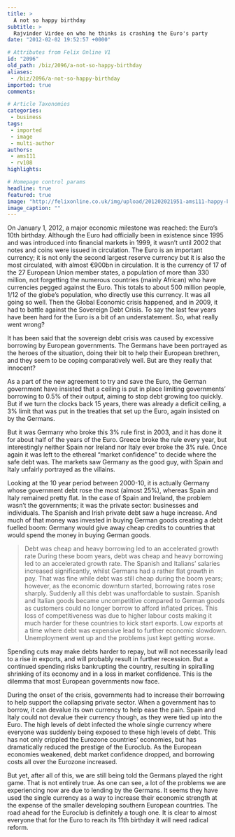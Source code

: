 ```yaml
---
title: >
  A not so happy birthday
subtitle: >
  Rajvinder Virdee on who he thinks is crashing the Euro's party
date: "2012-02-02 19:52:57 +0000"

# Attributes from Felix Online V1
id: "2096"
old_path: /biz/2096/a-not-so-happy-birthday
aliases:
 - /biz/2096/a-not-so-happy-birthday
imported: true
comments:

# Article Taxonomies
categories:
 - business
tags:
 - imported
 - image
 - multi-author
authors:
 - ams111
 - rv108
highlights:

# Homepage control params
headline: true
featured: true
image: "http://felixonline.co.uk/img/upload/201202021951-ams111-happy-birthday-cake.jpg"
image_caption: ""
---
```


On January 1, 2012, a major economic milestone was reached: the Euro’s 10th birthday. Although the Euro had officially been in existence since 1995 and was introduced into financial markets in 1999, it wasn’t until 2002 that notes and coins were issued in circulation. The Euro is an important currency; it is not only the second largest reserve currency but it is also the most circulated, with almost €900bn in circulation. It is the currency of 17 of the 27 European Union member states, a population of more than 330 million, not forgetting the numerous countries (mainly African) who have currencies pegged against the Euro. This totals to about 500 million people, 1/12 of the globe’s population, who directly use this currency. It was all going so well. Then the Global Economic crisis happened, and in 2009, it had to battle against the Sovereign Debt Crisis. To say the last few years have been hard for the Euro is a bit of an understatement. So, what really went wrong?

It has been said that the sovereign debt crisis was caused by excessive borrowing by European governments. The Germans have been portrayed as the heroes of the situation, doing their bit to help their European brethren, and they seem to be coping comparatively well. But are they really that innocent?

As a part of the new agreement to try and save the Euro, the German government have insisted that a ceiling is put in place limiting governments’ borrowing to 0.5% of their output, aiming to stop debt growing too quickly. But if we turn the clocks back 15 years, there was already a deficit ceiling, a 3% limit that was put in the treaties that set up the Euro, again insisted on by the Germans.

But it was Germany who broke this 3% rule first in 2003, and it has done it for about half of the years of the Euro. Greece broke the rule every year, but interestingly neither Spain nor Ireland nor Italy ever broke the 3% rule. Once again it was left to the ethereal “market confidence” to decide where the safe debt was. The markets saw Germany as the good guy, with Spain and Italy unfairly portrayed as the villains.

Looking at the 10 year period between 2000-10, it is actually Germany whose government debt rose the most (almost 25%), whereas Spain and Italy remained pretty flat. In the case of Spain and Ireland, the problem wasn’t the governments; it was the private sector: businesses and individuals. The Spanish and Irish private debt saw a huge increase. And much of that money was invested in buying German goods creating a debt fuelled boom: Germany would give away cheap credits to countries that would spend the money in buying German goods.
> Debt was cheap and heavy borrowing led to an accelerated growth rate
During these boom years, debt was cheap and heavy borrowing led to an accelerated growth rate. The Spanish and Italians’ salaries increased significantly, whilst Germans had a rather flat growth in pay. That was fine while debt was still cheap during the boom years; however, as the economic downturn started, borrowing rates rose sharply. Suddenly all this debt was unaffordable to sustain. Spanish and Italian goods became uncompetitive compared to German goods as customers could no longer borrow to afford inflated prices. This loss of competitiveness was due to higher labour costs making it much harder for these countries to kick start exports. Low exports at a time where debt was expensive lead to further economic slowdown. Unemployment went up and the problems just kept getting worse.

Spending cuts may make debts harder to repay, but will not necessarily lead to a rise in exports, and will probably result in further recession. But a continued spending risks bankrupting the country, resulting in spiralling shrinking of its economy and in a loss in market confidence. This is the dilemma that most European governments now face.

During the onset of the crisis, governments had to increase their borrowing to help support the collapsing private sector. When a government has to borrow, it can devalue its own currency to help ease the pain. Spain and Italy could not devalue their currency though, as they were tied up into the Euro. The high levels of debt infected the whole single currency where everyone was suddenly being exposed to these high levels of debt. This has not only crippled the Eurozone countries’ economies, but has dramatically reduced the prestige of the Euroclub. As the European economies weakened, debt market confidence dropped, and borrowing costs all over the Eurozone increased.

But yet, after all of this, we are still being told the Germans played the right game. That is not entirely true. As one can see, a lot of the problems we are experiencing now are due to lending by the Germans. It seems they have used the single currency as a way to increase their economic strength at the expense of the smaller developing southern European countries. The road ahead for the Euroclub is definitely a tough one. It is clear to almost everyone that for the Euro to reach its 11th birthday it will need radical reform.
